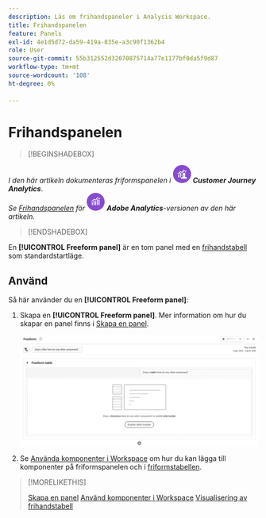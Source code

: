 ```yaml
---
description: Läs om frihandspaneler i Analysis Workspace.
title: Frihandspanelen
feature: Panels
exl-id: 4e1d5d72-da59-419a-835e-a3c90f1362b4
role: User
source-git-commit: 55b312552d32070875714a77e1177bf0da5f9d87
workflow-type: tm+mt
source-wordcount: '108'
ht-degree: 0%

---
```


# Frihandspanelen


>[!BEGINSHADEBOX]

_I den här artikeln dokumenteras friformspanelen i_ ![CustomerJourneyAnalytics](/help/assets/icons/CustomerJourneyAnalytics.svg) _&#x200B;**Customer Journey Analytics**&#x200B;_.<br/>_Se [Frihandspanelen](https://experienceleague.adobe.com/sv/docs/analytics/analyze/analysis-workspace/panels/freeform-panel) för_ ![AdobeAnalytics](/help/assets/icons/AdobeAnalytics.svg) _&#x200B;**Adobe Analytics**-versionen av den här artikeln._

>[!ENDSHADEBOX]


En **[!UICONTROL Freeform panel]** är en tom panel med en [frihandstabell](/help/analysis-workspace/visualizations/freeform-table/freeform-table.md) som standardstartläge.

## Använd

Så här använder du en **[!UICONTROL Freeform panel]**:

1. Skapa en **[!UICONTROL Freeform panel]**. Mer information om hur du skapar en panel finns i [Skapa en panel](panels.md#create-a-panel).

   ![Standardpanelen i frihandsfigur visar en tom panel med frihandstabell.](assets/freeform-panel.png)

1. Se [Använda komponenter i Workspace](/help/components/use-components-in-workspace.md) om hur du kan lägga till komponenter på friformspanelen och i [friformstabellen](/help/analysis-workspace/visualizations/freeform-table/freeform-table.md).


>[!MORELIKETHIS]
>
>[Skapa en panel](/help/analysis-workspace/c-panels/panels.md#create-a-panel)
>[Använd komponenter i Workspace](/help/components/use-components-in-workspace.md)
>[Visualisering av frihandstabell ](/help/analysis-workspace/visualizations/freeform-table/freeform-table.md)
>